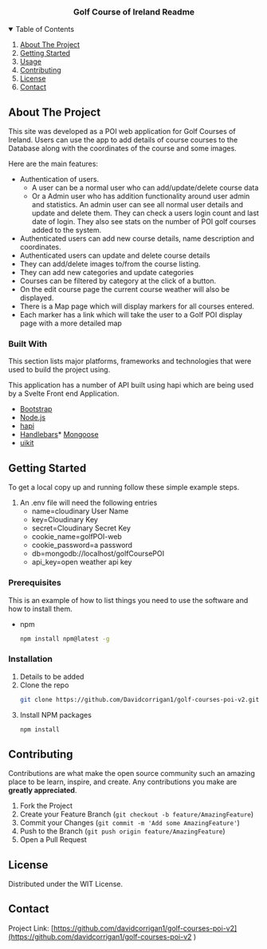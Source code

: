 
<p align="center">
  <h3 align="center">Golf Course of Ireland Readme</h3>

  <p align="center">
  

<!-- TABLE OF CONTENTS -->
<details open="open">
  <summary>Table of Contents</summary>
  <ol>
    <li>
      <a href="#about-the-project">About The Project</a>
    </li>
    <li>
      <a href="#getting-started">Getting Started</a>
    </li>
    <li><a href="#usage">Usage</a></li>
    <li><a href="#contributing">Contributing</a></li>
    <li><a href="#license">License</a></li>
    <li><a href="#contact">Contact</a></li>
  </ol>
</details>



<!-- ABOUT THE PROJECT -->
## About The Project

This site was developed as a POI web application for Golf Courses of Ireland. Users can use the app to add details of course courses
to the Database along with the coordinates of the course and some images.


Here are the main features:
* Authentication of users. 
    * A user can be a normal user who can add/update/delete course data
    * Or a Admin user who has addition functionality around user admin and statistics. An admin user can see all normal user details and update and delete them.
    They can check a users login count and last date of login. They also see stats on the number of POI golf courses added to the system.
* Authenticated users can add new course details, name description and coordinates.
* Authenticated users can update and delete course details
* They can add/delete images to/from the course listing.
* They can add new categories and update categories
* Courses can be filtered by category at the click of a button.
* On the edit course page the current course weather will also be displayed.
* There is a Map page which will display markers for all courses entered.
* Each marker has a link which will take the user to a Golf POI display page with a more detailed map

### Built With

This section lists major platforms, frameworks and technologies that were used to build the project using. 

This application has a number of API built using hapi which are being used by a Svelte Front end Application.
* [Bootstrap](https://getbootstrap.com)
* [Node.js](https://nodejs.org)
* [hapi](https://hapi.dev/)
* [Handlebars](https://handlebarsjs.com/)* [Mongoose](https://mongoosejs.com/)
* [uikit](https://getuikit.com/)




<!-- GETTING STARTED -->
## Getting Started


To get a local copy up and running follow these simple example steps.

1. An .env file will need the following entries
    * name=cloudinary User Name
    * key=Cloudinary Key
    * secret=Cloudinary Secret Key
    * cookie_name=golfPOI-web
    * cookie_password=a password
    * db=mongodb://localhost/golfCoursePOI
    * api_key=open weather api key
    
### Prerequisites

This is an example of how to list things you need to use the software and how to install them.
* npm
  ```sh
  npm install npm@latest -g
  ```

### Installation

1. Details to be added
2. Clone the repo
   ```sh
   git clone https://github.com/Davidcorrigan1/golf-courses-poi-v2.git
   ```
3. Install NPM packages
   ```sh
   npm install
   ```


<!-- CONTRIBUTING -->
## Contributing

Contributions are what make the open source community such an amazing place to be learn, inspire, and create. Any contributions you make are **greatly appreciated**.

1. Fork the Project
2. Create your Feature Branch (`git checkout -b feature/AmazingFeature`)
3. Commit your Changes (`git commit -m 'Add some AmazingFeature'`)
4. Push to the Branch (`git push origin feature/AmazingFeature`)
5. Open a Pull Request



<!-- LICENSE -->
## License

Distributed under the WIT License. 


<!-- CONTACT -->
## Contact



Project Link: [https://github.com/davidcorrigan1/golf-courses-poi-v2](https://github.com/davidcorrigan1/golf-courses-poi-v2
)




